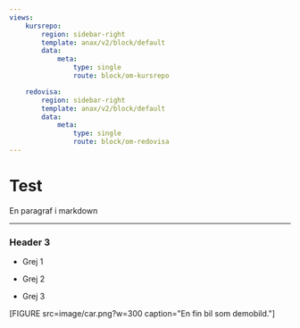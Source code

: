 ```yaml
---
views:
    kursrepo:
        region: sidebar-right
        template: anax/v2/block/default
        data:
            meta:
                type: single
                route: block/om-kursrepo

    redovisa:
        region: sidebar-right
        template: anax/v2/block/default
        data:
            meta:
                type: single
                route: block/om-redovisa
---
```

Test
=========================

En paragraf i markdown

-------------------

### Header 3

- Grej 1
* Grej 2
+ Grej 3



[FIGURE src=image/car.png?w=300 caption="En fin bil som demobild."]
